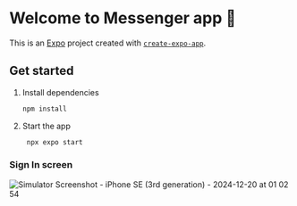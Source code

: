# Welcome to Messenger app 👋

This is an [Expo](https://expo.dev) project created with [`create-expo-app`](https://www.npmjs.com/package/create-expo-app).

## Get started

1. Install dependencies

   ```bash
   npm install
   ```

2. Start the app

   ```bash
    npx expo start
   ```

### Sign In screen
![Simulator Screenshot - iPhone SE (3rd generation) - 2024-12-20 at 01 02 54](https://github.com/user-attachments/assets/d2c4443d-f6a6-41d2-8985-b5f7d03bea1c)
